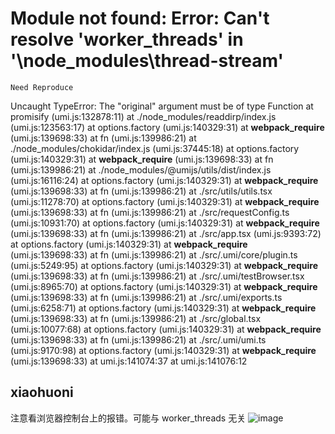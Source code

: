 # Module not found: Error: Can't resolve 'worker_threads' in '\node_modules\thread-stream'

`Need Reproduce`

Uncaught TypeError: The "original" argument must be of type Function
at promisify (umi.js:132878:11)
at ./node_modules/readdirp/index.js (umi.js:123563:17)
at options.factory (umi.js:140329:31)
at **webpack_require** (umi.js:139698:33)
at fn (umi.js:139986:21)
at ./node_modules/chokidar/index.js (umi.js:37445:18)
at options.factory (umi.js:140329:31)
at **webpack_require** (umi.js:139698:33)
at fn (umi.js:139986:21)
at ./node_modules/@umijs/utils/dist/index.js (umi.js:16116:24)
at options.factory (umi.js:140329:31)
at **webpack_require** (umi.js:139698:33)
at fn (umi.js:139986:21)
at ./src/utils/utils.tsx (umi.js:11278:70)
at options.factory (umi.js:140329:31)
at **webpack_require** (umi.js:139698:33)
at fn (umi.js:139986:21)
at ./src/requestConfig.ts (umi.js:10931:70)
at options.factory (umi.js:140329:31)
at **webpack_require** (umi.js:139698:33)
at fn (umi.js:139986:21)
at ./src/app.tsx (umi.js:9393:72)
at options.factory (umi.js:140329:31)
at **webpack_require** (umi.js:139698:33)
at fn (umi.js:139986:21)
at ./src/.umi/core/plugin.ts (umi.js:5249:95)
at options.factory (umi.js:140329:31)
at **webpack_require** (umi.js:139698:33)
at fn (umi.js:139986:21)
at ./src/.umi/testBrowser.tsx (umi.js:8965:70)
at options.factory (umi.js:140329:31)
at **webpack_require** (umi.js:139698:33)
at fn (umi.js:139986:21)
at ./src/.umi/exports.ts (umi.js:6258:71)
at options.factory (umi.js:140329:31)
at **webpack_require** (umi.js:139698:33)
at fn (umi.js:139986:21)
at ./src/global.tsx (umi.js:10077:68)
at options.factory (umi.js:140329:31)
at **webpack_require** (umi.js:139698:33)
at fn (umi.js:139986:21)
at ./src/.umi/umi.ts (umi.js:9170:98)
at options.factory (umi.js:140329:31)
at **webpack_require** (umi.js:139698:33)
at umi.js:141074:37
at umi.js:141076:12

## xiaohuoni

注意看浏览器控制台上的报错。可能与 worker_threads 无关
![image](https://github.com/umijs/umi/assets/11746742/0fd4e76b-c029-4c87-8442-56c328523897)

